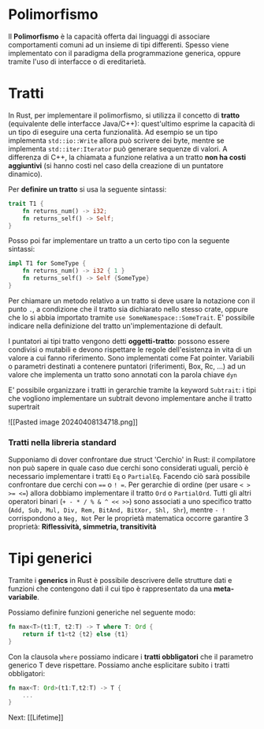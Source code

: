 # Polimorfismo

Il **Polimorfismo** è la capacità offerta dai linguaggi di associare comportamenti comuni ad un insieme di tipi differenti. Spesso viene implementato con il paradigma della programmazione generica, oppure tramite l'uso di interfacce o di ereditarietà.

# Tratti

In Rust, per implementare il polimorfismo, si utilizza il concetto di **tratto** (equivalente delle interfacce Java/C++): quest'ultimo esprime la capacità di un tipo di eseguire una certa funzionalità. Ad esempio se un tipo implementa `std::io::Write` allora può scrivere dei byte, mentre se implementa `std::iter:Iterator` può generare sequenze di valori.
A differenza di C++, la chiamata a funzione relativa a un tratto **non ha costi aggiuntivi** (si hanno costi nel caso della creazione di un puntatore dinamico).

Per **definire un tratto** si usa la seguente sintassi:

```rust
trait T1 {
	fn returns_num() -> i32;
	fn returns_self() -> Self;
}
```

Posso poi far implementare un tratto a un certo tipo con la seguente sintassi:

```rust
impl T1 for SomeType {
	fn returns_num() -> i32 { 1 }
	fn returns_self() -> Self {SomeType}
}
```

Per chiamare un metodo relativo a un tratto si deve usare la notazione con il punto `.`, a condizione che il tratto sia dichiarato nello stesso crate, oppure che lo si abbia importato tramite `use SomeNamespace::SomeTrait`.
E' possibile indicare nella definizione del tratto un'implementazione di default.

I puntatori ai tipi tratto vengono detti **oggetti-tratto**: possono essere condivisi o mutabili e devono rispettare le regole dell'esistenza in vita di un valore a cui fanno riferimento.
Sono implementati come Fat pointer.
Variabili o parametri destinati a contenere puntatori (riferimenti, Box, Rc, …) ad un
valore che implementa un tratto sono annotati con la parola chiave `dyn`

E' possibile organizzare i tratti in gerarchie tramite la keyword `Subtrait`: i tipi che vogliono implementare un subtrait devono implementare anche il tratto supertrait

![[Pasted image 20240408134718.png]]

### Tratti nella libreria standard

Supponiamo di dover confrontare due struct 'Cerchio' in Rust: il compilatore non può sapere in quale caso due cerchi sono considerati uguali, perciò è necessario implementare i tratti `Eq` o `PartialEq`. Facendo ciò sarà possibile confrontare due cerchi con `==` o `! =`.
Per gerarchie di ordine (per usare `< > >= <=`) allora dobbiamo implementare il tratto `Ord` o `PartialOrd`.
Tutti gli altri operatori binari (`+ - * / % & ^ << >>`) sono associati a uno specifico tratto (`Add, Sub, Mul, Div, Rem, BitAnd, BitXor, Shl, Shr`), mentre `- !` corrispondono a `Neg, Not`
Per le proprietà matematica occorre garantire 3 proprietà: **Riflessività, simmetria, transitività** 
# Tipi generici

Tramite i **generics** in Rust è possibile descrivere delle strutture dati e funzioni che contengono dati il cui tipo è rappresentato da una **meta-variabile**.

Possiamo definire funzioni generiche nel seguente modo:

```rust
fn max<T>(t1:T, t2:T) -> T where T: Ord {
	return if t1<t2 {t2} else {t1}
}
```

Con la clausola `where` possiamo indicare i **tratti obbligatori** che il parametro generico T deve rispettare.
Possiamo anche esplicitare subito i tratti obbligatori:

```rust
fn max<T: Ord>(t1:T,t2:T) -> T {
	...
}
```

Next: [[Lifetime]]